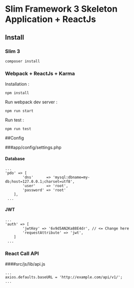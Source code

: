 # Slim Framework 3 Skeleton Application + ReactJs

## Install

### Slim 3
```
composer install
```


### Webpack + ReactJs + Karma

Installation :

```
npm install
```

Run webpack dev server :

```
npm run start
```

Run test :

```
npm run test
```

##Config

###app/config/settings.php

#### Database

```
...
'pdo' => [
        'dns'      => 'mysql:dbname=my-db;host=127.0.0.1;charset=utf8',
        'user'     => 'root',
        'password' => 'root'
    ],
 ...
```

#### JWT

```
...
'auth' => [
        'jwtKey' => '6v9d5AN2Ka88E4dr', // <= Change here
        'requestAttribute' => 'jwt',
    ]
 ...
```

### React Call API

####src/js/lib/api.js

```
...
axios.defaults.baseURL = 'http://example.com/api/v1/';
...
```


    

